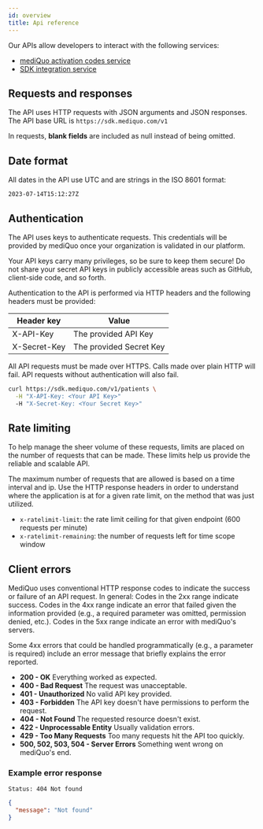 ```yaml
---
id: overview
title: Api reference
---
```


Our APIs allow developers to interact with the following services: 
- [mediQuo activation codes service](/docs/api/activation-codes.md)
- [SDK integration service](/docs/api/patients.md)

## Requests and responses
The API uses HTTP requests with JSON arguments and JSON responses. The API base URL is `https://sdk.mediquo.com/v1`

In requests, **blank fields** are included as null instead of being omitted.

## Date format

All dates in the API use UTC and are strings in the ISO 8601 format:
```
2023-07-14T15:12:27Z
```

## Authentication

The API uses keys to authenticate requests. This credentials will be provided by mediQuo once your organization is validated in our platform.

Your API keys carry many privileges, so be sure to keep them secure! Do not share your secret API keys in publicly accessible areas such as GitHub, client-side code, and so forth.

Authentication to the API is performed via HTTP headers and the following headers must be provided:

| Header key   | Value                   |
| ------------ | ----------------------- |
| X-API-Key    | The provided API Key    |
| X-Secret-Key | The provided Secret Key |

All API requests must be made over HTTPS. Calls made over plain HTTP will fail. API requests without authentication will also fail.

```bash
curl https://sdk.mediquo.com/v1/patients \
  -H "X-API-Key: <Your API Key>"
  -H "X-Secret-Key: <Your Secret Key>"
```

## Rate limiting

To help manage the sheer volume of these requests, limits are placed on the number of requests that can be made. These limits help us provide the reliable and scalable API.

The maximum number of requests that are allowed is based on a time interval and ip. Use the HTTP response headers in order to understand where the application is at for a given rate limit, on the method that was just utilized.

- `x-ratelimit-limit`: the rate limit ceiling for that given endpoint (600 requests per minute)
- `x-ratelimit-remaining`: the number of requests left for time scope window

## Client errors

MediQuo uses conventional HTTP response codes to indicate the success or failure of an API request. In general: Codes in the 2xx range indicate success. Codes in the 4xx range indicate an error that failed given the information provided (e.g., a required parameter was omitted, permission denied, etc.). Codes in the 5xx range indicate an error with mediQuo's servers.

Some 4xx errors that could be handled programmatically (e.g., a parameter is required) include an error message that briefly explains the error reported.

- **200 - OK** Everything worked as expected.
- **400 - Bad Request** The request was unacceptable.
- **401 - Unauthorized** No valid API key provided.
- **403 - Forbidden** The API key doesn't have permissions to perform the request.
- **404 - Not Found** The requested resource doesn't exist.
- **422 - Unprocessable Entity** Usually validation errors.
- **429 - Too Many Requests** Too many requests hit the API too quickly.
- **500, 502, 503, 504 - Server Errors** Something went wrong on mediQuo's end.

### Example error response

```
Status: 404 Not found
```

```json
{
  "message": "Not found"
}
```
